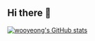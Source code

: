 ## Hi there 👋
[![wooyeong's GitHub stats](https://github-readme-stats.vercel.app/api?username=wooy1026&show_icons=true&theme=dracula)](https://github.com/anuraghazra/github-readme-stats)
